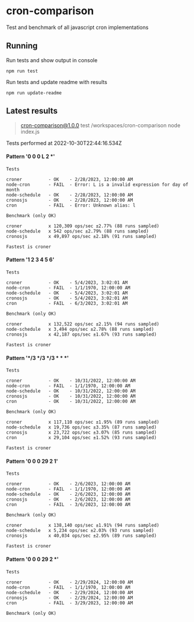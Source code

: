 # cron-comparison

Test and benchmark of all javascript cron implementations

## Running

Run tests and show output in console

`npm run test`

Run tests and update readme with results

`npm run update-readme`

## Latest results

> cron-comparison@1.0.0 test /workspaces/cron-comparison
> node index.js

Tests performed at 2022-10-30T22:44:16.534Z

#### Pattern '0 0 0 L 2 *'
```
Tests

croner          - OK    - 2/28/2023, 12:00:00 AM
node-cron       - FAIL  - Error: L is a invalid expression for day of month
node-schedule   - OK    - 2/28/2023, 12:00:00 AM
cronosjs        - OK    - 2/28/2023, 12:00:00 AM
cron            - FAIL  - Error: Unknown alias: l

Benchmark (only OK)

croner          x 120,309 ops/sec ±2.77% (88 runs sampled)
node-schedule   x 542 ops/sec ±2.79% (88 runs sampled)
cronosjs        x 49,897 ops/sec ±2.18% (91 runs sampled)

Fastest is croner         
```

#### Pattern '1 2 3 4 5 6'
```
Tests

croner          - OK    - 5/4/2023, 3:02:01 AM
node-cron       - FAIL  - 1/1/1970, 12:00:00 AM
node-schedule   - OK    - 5/4/2023, 3:02:01 AM
cronosjs        - OK    - 5/4/2023, 3:02:01 AM
cron            - FAIL  - 6/3/2023, 3:02:01 AM

Benchmark (only OK)

croner          x 132,522 ops/sec ±2.15% (94 runs sampled)
node-schedule   x 3,494 ops/sec ±2.78% (88 runs sampled)
cronosjs        x 42,187 ops/sec ±1.67% (93 runs sampled)

Fastest is croner         
```

#### Pattern '*/3 */3 */3 * * *'
```
Tests

croner          - OK    - 10/31/2022, 12:00:00 AM
node-cron       - FAIL  - 1/1/1970, 12:00:00 AM
node-schedule   - OK    - 10/31/2022, 12:00:00 AM
cronosjs        - OK    - 10/31/2022, 12:00:00 AM
cron            - OK    - 10/31/2022, 12:00:00 AM

Benchmark (only OK)

croner          x 117,110 ops/sec ±1.95% (89 runs sampled)
node-schedule   x 19,736 ops/sec ±3.35% (87 runs sampled)
cronosjs        x 23,722 ops/sec ±3.07% (85 runs sampled)
cron            x 29,104 ops/sec ±1.52% (93 runs sampled)

Fastest is croner         
```

#### Pattern '0 0 0 29 2 1'
```
Tests

croner          - OK    - 2/6/2023, 12:00:00 AM
node-cron       - FAIL  - 1/1/1970, 12:00:00 AM
node-schedule   - OK    - 2/6/2023, 12:00:00 AM
cronosjs        - OK    - 2/6/2023, 12:00:00 AM
cron            - FAIL  - 3/6/2023, 12:00:00 AM

Benchmark (only OK)

croner          x 138,140 ops/sec ±1.91% (94 runs sampled)
node-schedule   x 5,234 ops/sec ±2.03% (93 runs sampled)
cronosjs        x 40,034 ops/sec ±2.95% (89 runs sampled)

Fastest is croner         
```

#### Pattern '0 0 0 29 2 *'
```
Tests

croner          - OK    - 2/29/2024, 12:00:00 AM
node-cron       - FAIL  - 1/1/1970, 12:00:00 AM
node-schedule   - OK    - 2/29/2024, 12:00:00 AM
cronosjs        - OK    - 2/29/2024, 12:00:00 AM
cron            - FAIL  - 3/29/2023, 12:00:00 AM

Benchmark (only OK)

